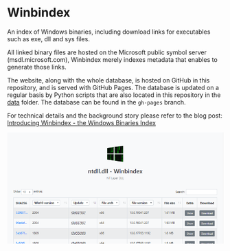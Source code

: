 # Winbindex

An index of Windows binaries, including download links for executables such as
exe, dll and sys files.

All linked binary files are hosted on the Microsoft public symbol server
(msdl.microsoft.com), Winbindex merely indexes metadata that enables to generate
those links.

The website, along with the whole database, is hosted on GitHub in this
repository, and is served with GitHub Pages. The database is updated on a
regular basis by Python scripts that are also located in this repository in the
[data](https://github.com/m417z/winbindex/tree/gh-pages/data) folder. The
database can be found in the `gh-pages` branch.

For technical details and the background story please refer to the blog post:
[Introducing Winbindex - the Windows Binaries
Index](https://m417z.com/Introducing-Winbindex-the-Windows-Binaries-Index/)

![Screenshot](screenshot.png)

